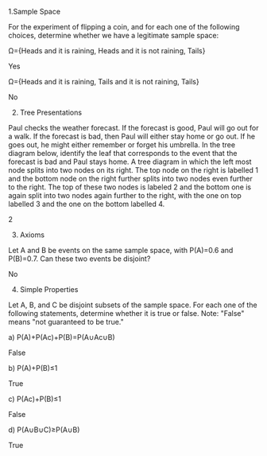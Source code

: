 1.Sample Space

For the experiment of flipping a coin, and for each one of the following choices, determine whether we have a legitimate sample space:

Ω={Heads and it is raining, Heads and it is not raining, Tails}

Yes

Ω={Heads and it is raining, Tails and it is not raining, Tails}

No

2. Tree Presentations

Paul checks the weather forecast. If the forecast is good, Paul will go out for a walk. If the forecast is bad, then Paul will either stay home or go out. If he goes out, he might either remember or forget his umbrella. In the tree diagram below, identify the leaf that corresponds to the event that the forecast is bad and Paul stays home.
A tree diagram in which the left most node splits into two nodes on its right. The top node on the right is labelled 1 and the bottom node on the right further splits into two nodes even further to the right. The top of these two nodes is labeled 2 and the bottom one is again split into two nodes again further to the right, with the one on top labelled 3 and the one on the bottom labelled 4.

2

3. Axioms

Let A and B be events on the same sample space, with P(A)=0.6 and P(B)=0.7. Can these two events be disjoint?

No

4. Simple Properties

Let A, B, and C be disjoint subsets of the sample space. For each one of the following statements, determine whether it is true or false. Note: "False" means "not guaranteed to be true."

a) P(A)+P(Ac)+P(B)=P(A∪Ac∪B)

False

b) P(A)+P(B)≤1

True

c) P(Ac)+P(B)≤1

False

d) P(A∪B∪C)≥P(A∪B)

True

 
